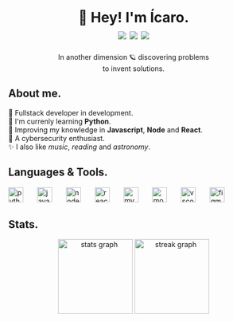 
<br clear="both">
<h1 align=center>🚀 Hey! I'm Ícaro.
		<div align=center>
			<a href=https://www.linkedin.com/in/icaro-silva28/><img  src="https://img.shields.io/static/v1?label&message=Linkedin&color=white&style=for-the-badge&logo=Linkedin&logoColor=black"/></a>
			<a href=https://discord.com/lencastre#6715><img  src="https://img.shields.io/static/v1?label&message=Discord&color=F73F52&style=for-the-badge&logo=Discord&logoColor=white"/></a>
			<img  src="https://img.shields.io/static/v1?label&message=In progress. . .&color=7986C7&style=for-the-badge&logo=Ghost&logoColor=white"/>
		</div>
</h1>
<p align=center>In another dimension 🪐 discovering problems <br> to invent solutions.</p>

###

## About me.
👾 Fullstack developer in development.
<br>🐍 I'm currenly learning **Python**.
<br>📕 Improving my knowledge in **Javascript**, **Node** and **React**.
<br>🎯 A cybersecurity enthusiast.
<br>✨ I also like *music*, *reading* and *astronomy*.

<!--IMAGEM DO GATO<img src="https://images-wixmp-ed30a86b8c4ca887773594c2.wixmp.com/f/775dfae9-f9b5-46c9-bcd8-62e7d40ba177/dg8idr3-46121b2a-2beb-4f64-9caa-0d046f39eac0.gif?token=eyJ0eXAiOiJKV1QiLCJhbGciOiJIUzI1NiJ9.eyJzdWIiOiJ1cm46YXBwOjdlMGQxODg5ODIyNjQzNzNhNWYwZDQxNWVhMGQyNmUwIiwiaXNzIjoidXJuOmFwcDo3ZTBkMTg4OTgyMjY0MzczYTVmMGQ0MTVlYTBkMjZlMCIsIm9iaiI6W1t7InBhdGgiOiJcL2ZcLzc3NWRmYWU5LWY5YjUtNDZjOS1iY2Q4LTYyZTdkNDBiYTE3N1wvZGc4aWRyMy00NjEyMWIyYS0yYmViLTRmNjQtOWNhYS0wZDA0NmYzOWVhYzAuZ2lmIn1dXSwiYXVkIjpbInVybjpzZXJ2aWNlOmZpbGUuZG93bmxvYWQiXX0.miZMDoaMYjzwzNQZzuwxLvu2wrgaxbdJ_47bCgtl1PU" width="50px"/>-->

###

## Languages & Tools.
<div align="left">
  <img src="https://cdn.jsdelivr.net/gh/devicons/devicon/icons/python/python-original.svg" height="30" alt="python logo"  />
  <img width="20" />
  <img src="https://cdn.simpleicons.org/javascript/F7DF1E" height="30" alt="javascript logo"  />
  <img width="20" />
  <img src="https://cdn.jsdelivr.net/gh/devicons/devicon/icons/nodejs/nodejs-original.svg" height="30" alt="nodejs logo"  />
  <img width="20" />
  <img src="https://cdn.simpleicons.org/react/61DAFB" height="30" alt="react logo"  />
  <img width="20" />
  <img src="https://cdn.jsdelivr.net/gh/devicons/devicon/icons/mysql/mysql-original.svg" height="30" alt="mysql logo"  />
  <img width="20" />
  <img src="https://cdn.jsdelivr.net/gh/devicons/devicon/icons/mongodb/mongodb-original.svg" height="30" alt="mongodb logo"  />
  <img width="20" />
  <img src="https://cdn.jsdelivr.net/gh/devicons/devicon/icons/vscode/vscode-original.svg" height="30" alt="vscode logo"  />
  <img width="20" />
  <img src="https://cdn.jsdelivr.net/gh/devicons/devicon/icons/figma/figma-original.svg" height="30" alt="figma logo"  />
</div>

###

## Stats.
<div align="center">
		<img src="https://github-readme-stats.vercel.app/api?username=IcaroSilva28&hide_title=false&hide_rank=false&show_icons=true&include_all_commits=true&count_private=true&disable_animations=false&theme=buefyt&locale=en&hide_border=true&order=1" height="150px" alt="stats graph"  />
		<img src="https://streak-stats.demolab.com?user=IcaroSilva28&locale=en&mode=weekly&theme=buefy&hide_border=true&border_radius=5&date_format=j%20M%5B%20Y%5D&order=3" height="150px" alt="streak graph"  />
</div>
